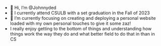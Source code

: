 - 👋 Hi, I’m @Johnnyded
- 👀 I currently attend CSULB with a set graduation in the Fall of 2023
- 🌱 I’m currently focusing on creating and deploying a personal website loaded with my own personal touches to give it some zaz!
- I really enjoy getting to the bottom of things and understanding how things work the way they do and what better field to do that in than in CS
